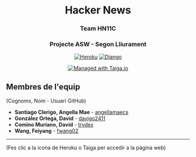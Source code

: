<div align="center">

# Hacker News
### Team HN11C
### Projecte ASW - Segon Lliurament
[![Heroku](https://img.shields.io/badge/heroku-%23430098.svg?style=for-the-badge&logo=heroku&logoColor=white)](https://projecte-asw-cdd22f32d84c.herokuapp.com)
[![Django](https://img.shields.io/badge/django-%23092E20.svg?style=for-the-badge&logo=django&logoColor=white)](https://www.djangoproject.com/)

[![Managed with Taiga.io](https://img.shields.io/badge/Managed%20with-Taiga-709f14.svg)](https://tree.taiga.io/project/angellamaecs-hn11c-our-nice-hn-project "Managed with Taiga.io")
</div>

## Membres de l'equip
(Cognoms, Nom - Usuari GitHub)
- **Santiago Clerigo, Angella Mae** - [angellamaecs](https://github.com/angellamaecs)
- **González Ortega, David** - [davigo2411](https://github.com/davigo2411)
- **Comino Muriano, David** - [trvdex](https://github.com/trvdex)
- **Wang, Feiyang** - [fwang02](https://github.com/fwang02)
---
(Fes clic a la icona de Heroku o Taiga per accedir a la pàgina web)
